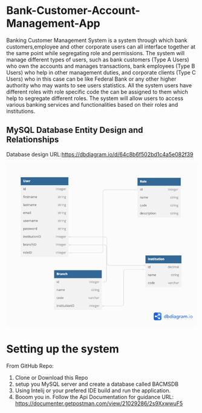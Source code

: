 # Bank-Customer-Account-Management-App


Banking Customer Management System is a system through which bank customers,employee and other corporate users can all interface together at the same point while segregating role and permissions. The system will manage different types of users, such as bank customers (Type A Users) who own the accounts and manages transactions, bank employees (Type B Users) who help in other management duties, and corporate clients (Type C Users) who in this case can be like Federal Bank or any other higher authority who may wants to see users statistics. All the system users have different roles with role specific code the can be assigned to them which help to segregate different roles. The system will allow users to access various banking services and functionalities based on their roles and institutions.

## MySQL Database Entity Design and Relationships

Database design URL:https://dbdiagram.io/d/64c8b6f502bd1c4a5e082f39

![Screen Shot](./src/main/resources/static/DatabaseDesign.png)

# Setting up the system

From GitHub Repo: 
1. Clone or Download this Repo
2. setup you MySQL server and create a database called BACMSDB
3. Using Intelij or your prefered IDE build and run the application.
4. Booom you in. Follow the Api Documentation for guidance URL: https://documenter.getpostman.com/view/21029286/2s9XxwwuF5
